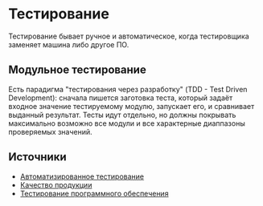 # Тестирование

Тестирование бывает ручное и автоматическое, когда тестировщика заменяет машина либо другое ПО.


## Модульное тестирование

Есть парадигма "тестирования через разработку" (TDD - Test Driven Development): сначала пишется заготовка
теста, который задаёт входное значение тестируемому модулю, запускает его, и сравнивает выданный результат.
Тесты идут отдельно, но должны покрывать максимально возможно все модули и все характерные диаппазоны
проверяемых значений.




## Источники

* [Автоматизированное тестирование](https://ru.wikipedia.org/wiki/Автоматизированное_тестирование)
* [Качество продукции](https://ru.wikipedia.org/wiki/%D0%9A%D0%B0%D1%87%D0%B5%D1%81%D1%82%D0%B2%D0%BE_%D0%BF%D1%80%D0%BE%D0%B4%D1%83%D0%BA%D1%86%D0%B8%D0%B8)
* [Тестирование программного обеспечения](https://ru.wikipedia.org/wiki/%D0%A2%D0%B5%D1%81%D1%82%D0%B8%D1%80%D0%BE%D0%B2%D0%B0%D0%BD%D0%B8%D0%B5_%D0%BF%D1%80%D0%BE%D0%B3%D1%80%D0%B0%D0%BC%D0%BC%D0%BD%D0%BE%D0%B3%D0%BE_%D0%BE%D0%B1%D0%B5%D1%81%D0%BF%D0%B5%D1%87%D0%B5%D0%BD%D0%B8%D1%8F)




